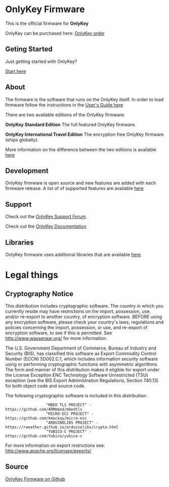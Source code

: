 # OnlyKey Firmware

This is the official firmware for **OnlyKey**

OnlyKey can be purchased here: [OnlyKey order](http://www.crp.to/p/)

## Geting Started

Just getting started with OnlyKey?

[Start here](http://www.crp.to/okstart)

## About

The firmware is the software that runs on the OnlyKey itself. In order to load firmware follow the instructions in the [User's Guide here](https://docs.crp.to/usersguide.html#loading-onlykey-firmware)

There are two available editions of the OnlyKey firmware:

**OnlyKey Standard Edition** The full featured OnlyKey firmware.

**OnlyKey International Travel Edition** The encryption free OnlyKey firmware (ships globally).

More information on the difference between the two editions is available [here](https://docs.crp.to/features.html#plausible-deniability-international-travel-edition-and-standard-edition-of-firmware)

## Development

OnlyKey firmware is open source and new features are added with each firmware release. A list of of supported features are available [here](https://docs.crp.to/features.html)

## Support ##

Check out the [OnlyKey Support Forum](https://groups.google.com/forum/#!forum/onlykey).

Check out the [OnlyKey Documentation](https://docs.crp.to)

## Libraries ##

OnlyKey firmware uses additional libraries that are available [here](https://github.com/trustcrypto/libraries).

# Legal things
## Cryptography Notice

This distribution includes cryptographic software. The country in which you currently reside may have restrictions on the import, possession, use, and/or re-export to another country, of encryption software.
BEFORE using any encryption software, please check your country's laws, regulations and policies concerning the import, possession, or use, and re-export of encryption software, to see if this is permitted.
See <http://www.wassenaar.org/> for more information.

The U.S. Government Department of Commerce, Bureau of Industry and Security (BIS), has classified this software as Export Commodity Control Number (ECCN) 5D002.C.1, which includes information security software using or performing cryptographic functions with asymmetric algorithms.
The form and manner of this distribution makes it eligible for export under the License Exception ENC Technology Software Unrestricted (TSU) exception (see the BIS Export Administration Regulations, Section 740.13) for both object code and source code.

The following cryptographic software is included in this distribution:

                      "MBED TLS PROJECT" - https://github.com/ARMmbed/mbedtls
                      "MICRO-ECC PROJECT" - https://github.com/kmackay/micro-ecc
                      "ARDUINOLIBS PROJECT" - https://rweather.github.io/arduinolibs/crypto.html
                      "YUBICO-C PROJECT" - https://github.com/Yubico/yubico-c

For more information on export restrictions see: http://www.apache.org/licenses/exports/

## Source

[OnlyKey Firmware on Github](https://github.com/trustcrypto/OnlyKey-Firmware)
